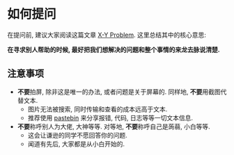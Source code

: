 # 如何提问

在提问前, 建议大家阅读这篇文章 [X-Y Problem](https://coolshell.cn/articles/10804.html). 这里总结其中的核心意思:

**在寻求别人帮助的时候, 最好把我们想解决的问题和整个事情的来龙去脉说清楚.**

## 注意事项

- **不要**拍屏, 除非这是唯一的办法, 或者问题是关于屏幕的. 同样地, **不要**用截图代替文本.
  - 图片无法被搜索, 同时传输和查看的成本远高于文本.
  - 推荐使用 [pastebin](https://bin.thudep.com) 来分享报错, 代码, 日志等等一切文本信息.
- **不要**称呼别人为大佬, 大神等等. 对等地, **不要**称呼自己是蒟蒻, 小白等等.
  - 这会让谦逊的同学不愿回答你的问题.
  - 闻道有先后, 大家都是从小白开始的.

